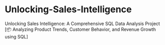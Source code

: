 # Unlocking-Sales-Intelligence
Unlocking Sales Intelligence: A Comprehensive SQL Data Analysis Project [📦 Analyzing Product Trends, Customer Behavior, and Revenue Growth using SQL]
